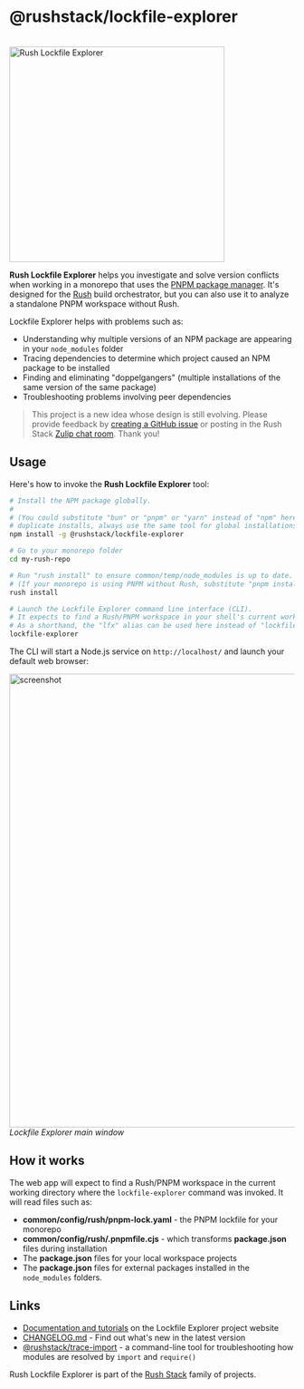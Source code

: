 # @rushstack/lockfile-explorer

<div>
  <br />
  <a href="https://lfx.rushstack.io/">
    <img width="380" alt="Rush Lockfile Explorer" src="https://lfx.rushstack.io/images/site/lockfile-explorer.svg">
  </a>
  <p />
</div>

**Rush Lockfile Explorer** helps you investigate and solve version conflicts when working in a monorepo
that uses the [PNPM package manager](https://pnpm.io/). It's designed for the [Rush](https://rushjs.io)
build orchestrator, but you can also use it to analyze a standalone PNPM workspace without Rush.

Lockfile Explorer helps with problems such as:

- Understanding why multiple versions of an NPM package are appearing in your `node_modules` folder
- Tracing dependencies to determine which project caused an NPM package to be installed
- Finding and eliminating "doppelgangers" (multiple installations of the same version
  of the same package)
- Troubleshooting problems involving peer dependencies

> This project is a new idea whose design is still evolving.
> Please provide feedback by
> [creating a GitHub issue](https://github.com/microsoft/rushstack/issues/new/choose)
> or posting in the Rush Stack
> [Zulip chat room](https://rushstack.zulipchat.com/). Thank you!

## Usage

Here's how to invoke the **Rush Lockfile Explorer** tool:

```bash
# Install the NPM package globally.
#
# (You could substitute "bun" or "pnpm" or "yarn" instead of "npm" here.  To avoid confusing
# duplicate installs, always use the same tool for global installations!)
npm install -g @rushstack/lockfile-explorer

# Go to your monorepo folder
cd my-rush-repo

# Run "rush install" to ensure common/temp/node_modules is up to date.
# (If your monorepo is using PNPM without Rush, substitute "pnpm install" for this step.)
rush install

# Launch the Lockfile Explorer command line interface (CLI).
# It expects to find a Rush/PNPM workspace in your shell's current working directory.
# As a shorthand, the "lfx" alias can be used here instead of "lockfile-explorer".
lockfile-explorer
```

The CLI will start a Node.js service on `http://localhost/` and launch your default web browser:

<img width="800" alt="screenshot" src="https://lfx.rushstack.io/images/site/readme-screenshot.png"><br/>
_Lockfile Explorer main window_

## How it works

The web app will expect to find a Rush/PNPM workspace in the current working directory where
the `lockfile-explorer` command was invoked. It will read files such as:

- **common/config/rush/pnpm-lock.yaml** - the PNPM lockfile for your monorepo
- **common/config/rush/.pnpmfile.cjs** - which transforms **package.json** files during installation
- The **package.json** files for your local workspace projects
- The **package.json** files for external packages installed in the `node_modules` folders.

## Links

- [Documentation and tutorials](https://lfx.rushstack.io/) on the Lockfile Explorer project website
- [CHANGELOG.md](https://github.com/microsoft/rushstack/blob/main/apps/lockfile-explorer/CHANGELOG.md) - Find
  out what's new in the latest version
- [@rushstack/trace-import](https://www.npmjs.com/package/@rushstack/trace-import) -
  a command-line tool for troubleshooting how modules are resolved by `import` and `require()`

Rush Lockfile Explorer is part of the [Rush Stack](https://rushstack.io/) family of projects.
